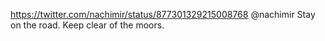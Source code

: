https://twitter.com/nachimir/status/877301329215008768 @nachimir Stay on the road. Keep clear of the moors.